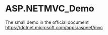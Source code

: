 # ASP.NETMVC_Demo
The small demo in the official document
https://dotnet.microsoft.com/apps/aspnet/mvc
